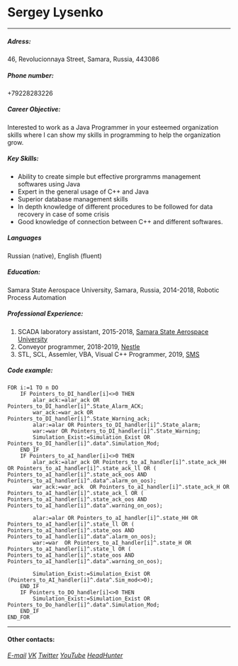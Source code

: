 # Sergey Lysenko
***
##### Adress:
46, Revolucionnaya Street,
Samara, Russia, 443086
##### Phone number:
+79228283226
##### Career Objective: 
Interested to work as a Java Programmer in your esteemed organization skills where I can show my skills in programming to help the organization grow.
##### Key Skills:
* Ability to create simple but effective prorgramms management softwares using Java
* Expert in the general usage of С++ and Java
* Superior database management skills
* In depth knowledge of different procedures to be followed for data recovery in case of some crisis
* Good knowledge of connection between C++ and different softwares.
##### Languages
Russian (native), English (fluent)
##### Education:
Samara State Aerospace University, Samara, Russia, 2014-2018,
Robotic Process Automation
##### Professional Experience:
1. SCADA laboratory assistant, 2015-2018, [Samara State Aerospace University](https://ssau.ru/)
1. Conveyor programmer, 2018-2019, [Nestle](https://www.nestle.ru/)
1. STL, SCL, Assemler, VBA, Visual C++ Programmer, 2019, [SMS](http://www.sms-automation.ru/)
##### Code example:
         

```
FOR i:=1 TO n DO
	IF Pointers_to_DI_handler[i]<>0 THEN
		alar_ack:=alar_ack OR Pointers_to_DI_handler[i]^.State_Alarm_ACK;
		war_ack:=war_ack OR Pointers_to_DI_handler[i]^.State_Warning_ack;
		alar:=alar OR Pointers_to_DI_handler[i]^.State_alarm;
		war:=war OR Pointers_to_DI_handler[i]^.State_Warning;
		Simulation_Exist:=Simulation_Exist OR Pointers_to_DI_handler[i]^.data^.Simulation_Mod;
	END_IF
	IF Pointers_to_aI_handler[i]<>0 THEN
		alar_ack:=alar_ack OR Pointers_to_aI_handler[i]^.state_ack_HH OR Pointers_to_aI_handler[i]^.state_ack_ll OR ( Pointers_to_aI_handler[i]^.state_ack_oos AND Pointers_to_aI_handler[i]^.data^.alarm_on_oos);
		war_ack:=war_ack  OR Pointers_to_aI_handler[i]^.state_ack_H OR Pointers_to_aI_handler[i]^.state_ack_l OR ( Pointers_to_aI_handler[i]^.state_ack_oos AND Pointers_to_aI_handler[i]^.data^.warning_on_oos);
	
		alar:=alar OR Pointers_to_aI_handler[i]^.state_HH OR Pointers_to_aI_handler[i]^.state_ll OR ( Pointers_to_aI_handler[i]^.state_oos AND Pointers_to_aI_handler[i]^.data^.alarm_on_oos);
		war:=war  OR Pointers_to_aI_handler[i]^.state_H OR Pointers_to_aI_handler[i]^.state_l OR ( Pointers_to_aI_handler[i]^.state_oos AND Pointers_to_aI_handler[i]^.data^.warning_on_oos);
		
		Simulation_Exist:=Simulation_Exist OR (Pointers_to_AI_handler[i]^.data^.Sim_mod<>0);
	END_IF
	IF Pointers_to_DO_handler[i]<>0 THEN
		Simulation_Exist:=Simulation_Exist OR Pointers_to_Do_handler[i]^.data^.Simulation_Mod;
	END_IF
END_FOR
```
---
#### Other contacts:
[*E-mail*](sergeysergeevichlysenko@mail.ru)
[*VK*](https://vk.com/id67893022)
[*Twitter*]()
[*YouTube*]()
[*HeadHunter*](https://samara.hh.ru/resume/79f43948ff05aea55f0039ed1f674a4a6f4733)

